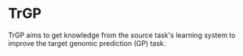 # TrGP
TrGP aims to get knowledge from the source task's learning system to improve the target genomic prediction (GP) task.  
